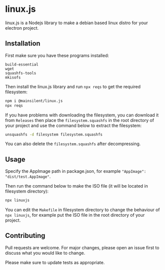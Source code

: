 # linux.js

linux.js is a Nodejs library to make a debian based linux distro for your electron project.

## Installation

First make sure you have these programs installed:

```
build-essential
wget
squashfs-tools
mkisofs
```

Then install the linux.js library and run `npx reqs` to get the required filesystem:

```bash
npm i @mainsilent/linux.js
npx reqs
```

If you have problems with downloading the filesystem, you can download it from `Releases` then place the `filesystem.squashfs` in the root directory of your project and use the command below to extract the filesystem:

```bash
unsquashfs -d filesystem filesystem.squashfs
```

You can also delete the `filesystem.squashfs` after decompressing.

## Usage

Specify the AppImage path in package.json, for example `"AppImage": "dist/test.AppImage"`.

Then run the command below to make the ISO file (it will be located in filesystem directory):

```bash
npx linuxjs
```

You can edit the `Makefile` in filesystem directory to change the behaviour of `npx linuxjs`, for example put the ISO file in the root directory of your project.

## Contributing
Pull requests are welcome. For major changes, please open an issue first to discuss what you would like to change.

Please make sure to update tests as appropriate.